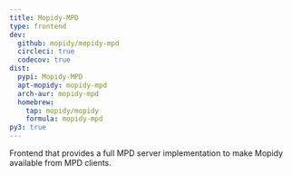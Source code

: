 ```yaml
---
title: Mopidy-MPD
type: frontend
dev:
  github: mopidy/mopidy-mpd
  circleci: true
  codecov: true
dist:
  pypi: Mopidy-MPD
  apt-mopidy: mopidy-mpd
  arch-aur: mopidy-mpd
  homebrew:
    tap: mopidy/mopidy
    formula: mopidy-mpd
py3: true
---
```


Frontend that provides a full MPD server implementation
to make Mopidy available from MPD clients.
